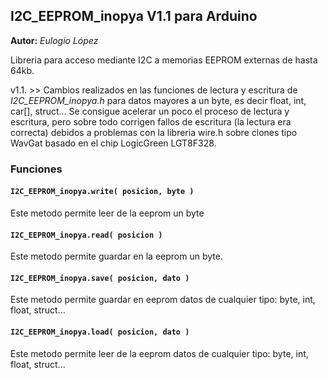 ## **I2C_EEPROM_inopya V1.1** para Arduino

**Autor:** _Eulogio López_  

Libreria para acceso mediante I2C a memorias EEPROM externas de hasta 64kb. 

v1.1. >> Cambios realizados en las funciones de lectura y escritura de _I2C_EEPROM_inopya.h_ para datos mayores a un byte, es decir float, int, car[], struct... 
Se consigue acelerar un poco el proceso de lectura y escritura, pero sobre todo corrigen fallos de escritura (la lectura era correcta) debidos a problemas con la libreria wire.h sobre clones tipo WavGat basado en el chip LogicGreen LGT8F328.

### **Funciones**

#### **`I2C_EEPROM_inopya.write( posicion, byte )`** 

Este metodo permite leer de la eeprom un byte

#### **`I2C_EEPROM_inopya.read( posicion )`**

Este metodo permite guardar en la eeprom un byte.

#### **`I2C_EEPROM_inopya.save( posicion, dato )`**

Este metodo permite guardar en eeprom datos de cualquier tipo: byte, int, float, struct...

#### **`I2C_EEPROM_inopya.load( posicion, dato )`**

Este metodo permite leer de la eeprom datos de cualquier tipo: byte, int, float, struct...





